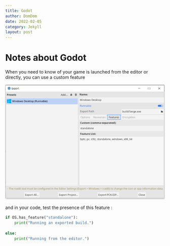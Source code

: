 ```yaml
---
title: Godot
author: DomDom
date: 2022-02-05
category: Jekyll
layout: post
---
```



# Notes about Godot

When you need to know of your game is launched from the editor or directly, you can use a custom feature

![alt text](/assets/img/godot_export_custom_feature.png)


and in your code, test the presence of this feature :

``` python
if OS.has_feature("standalone"):
    print("Running an exported build.")
    
else:
    print("Running from the editor.")    
```
